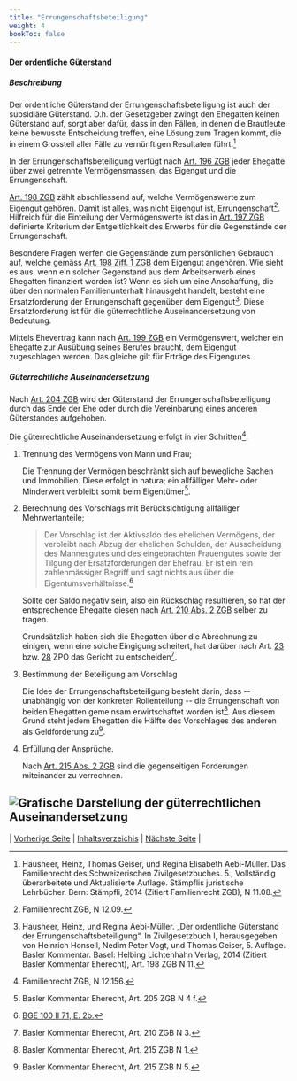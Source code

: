 ```yaml
---
title: "Errungenschaftsbeteiligung"
weight: 4
bookToc: false
---
```


#### Der ordentliche Güterstand

##### Beschreibung

Der ordentliche Güterstand der Errungenschaftsbeteiligung ist auch der
subsidiäre Güterstand. D.h. der Gesetzgeber zwingt den Ehegatten keinen
Güterstand auf, sorgt aber dafür, dass in den Fällen, in denen die
Brautleute keine bewusste Entscheidung treffen, eine Lösung zum Tragen
kommt, die in einem Grossteil aller Fälle zu vernünftigen Resultaten
führt.[^1]

In der Errungenschaftsbeteiligung verfügt nach [Art. 196
ZGB](https://www.fedlex.admin.ch/eli/cc/24/233_245_233/de#art_196) jeder
Ehegatte über zwei getrennte Vermögensmassen, das Eigengut und die Errungenschaft.

[Art. 198 ZGB](https://www.fedlex.admin.ch/eli/cc/24/233_245_233/de#art_198) zählt abschliessend auf, welche Vermögenswerte zum
Eigengut gehören. Damit ist alles, was nicht Eigengut ist,
Errungenschaft[^2]. Hilfreich für die Einteilung der Vermögenswerte ist das
in [Art. 197 ZGB](https://www.fedlex.admin.ch/eli/cc/24/233_245_233/de#art_197) definierte Kriterium der Entgeltlichkeit des Erwerbs für die
Gegenstände der Errungenschaft.

Besondere Fragen werfen die Gegenstände zum persönlichen Gebrauch auf,
welche gemäss [Art. 198 Ziff. 1 ZGB](https://www.fedlex.admin.ch/eli/cc/24/233_245_233/de#art_198) dem Eigengut angehören. Wie sieht
es aus, wenn ein solcher Gegenstand aus dem Arbeitserwerb eines
Ehegatten finanziert worden ist? Wenn es sich um eine Anschaffung, die
über den normalen Familienunterhalt hinausgeht handelt, besteht eine
Ersatzforderung der Errungenschaft gegenüber dem Eigengut[^3]. Diese Ersatzforderung ist für die güterrechtliche
Auseinandersetzung von Bedeutung.

Mittels Ehevertrag kann nach [Art. 199 ZGB](https://www.fedlex.admin.ch/eli/cc/24/233_245_233/de#art_199) ein Vermögenswert, welcher
ein Ehegatte zur Ausübung seines Berufes braucht, dem Eigengut
zugeschlagen werden. Das gleiche gilt für Erträge des Eigengutes.

##### Güterrechtliche Auseinandersetzung
Nach [Art. 204 ZGB](https://www.fedlex.admin.ch/eli/cc/24/233_245_233/de#art_204) wird der Güterstand der Errungenschaftsbeteiligung
durch das Ende der Ehe oder durch die Vereinbarung eines anderen
Güterstandes aufgehoben.

Die güterrechtliche Auseinandersetzung erfolgt in vier Schritten[^4]:


1. Trennung des Vermögens von Mann und Frau;

   Die Trennung der Vermögen beschränkt sich auf bewegliche Sachen und
   Immobilien. Diese erfolgt in natura; ein allfälliger Mehr- oder
   Minderwert verbleibt somit beim Eigentümer[^10].

2. Berechnung des Vorschlags mit Berücksichtigung allfälliger
   Mehrwertanteile;

   > Der Vorschlag ist der Aktivsaldo des ehelichen Vermögens, der
   > verbleibt nach Abzug der ehelichen Schulden, der Ausscheidung des
   > Mannesgutes und des eingebrachten Frauengutes sowie der Tilgung der
   > Ersatzforderungen der Ehefrau. Er ist ein rein zahlenmässiger
   > Begriff und sagt nichts aus über die Eigentumsverhältnisse.[^BGE]

    Sollte der Saldo negativ sein, also ein Rückschlag resultieren, so
    hat der entsprechende Ehegatte diesen nach [Art. 210 Abs. 2 ZGB](https://www.fedlex.admin.ch/eli/cc/24/233_245_233/de#art_210) selber zu tragen.

    Grundsätzlich haben sich die Ehegatten über die Abrechnung zu
    einigen, wenn eine solche Eingigung scheitert, hat darüber nach Art.
    [23](https://www.fedlex.admin.ch/eli/cc/2010/262/de#art_23) bzw.
    [28](https://www.fedlex.admin.ch/eli/cc/2010/262/de#art_28) ZPO das
    Gericht zu entscheiden[^5].

3. Bestimmung der Beteiligung am Vorschlag 

   Die Idee der Errungenschaftsbeteiligung besteht darin, dass --
   unabhängig von der konkreten Rollenteilung -- die Errungenschaft von
   beiden Ehegatten gemeinsam erwirtschaftet worden ist[^6]. Aus diesem
   Grund steht jedem Ehegatten die Hälfte des Vorschlages des anderen als
   Geldforderung zu[^7].

4. Erfüllung der Ansprüche.

   Nach [Art. 215 Abs. 2
   ZGB](https://www.fedlex.admin.ch/eli/cc/24/233_245_233/de#art_215)
   sind die gegenseitigen Forderungen miteinander zu verrechnen.

![Grafische Darstellung der güterrechtlichen
Auseinandersetzung](/errungenschaftsbeteiligung.svg)
---

| [Vorherige Seite](../eheliche_gemeinschaft) |
[Inhaltsverzeichis](../../index) | [Nächste Seite](guetergemeinschaft) |


[^1]: Hausheer, Heinz, Thomas Geiser, und Regina Elisabeth Aebi-Müller.
    Das Familienrecht des Schweizerischen Zivilgesetzbuches. 5.,
    Vollständig überarbeitete und Aktualisierte Auflage. Stämpflis
    juristische Lehrbücher. Bern: Stämpfli, 2014 (Zitiert Familienrecht ZGB), N 11.08.

[^2]: Familienrecht ZGB, N 12.09.

[^3]: Hausheer, Heinz, und Regina Aebi-Müller. „Der ordentliche
    Güterstand der Errungenschaftsbeteiligung“. In Zivilgesetzbuch I,
    herausgegeben von Heinrich Honsell, Nedim Peter Vogt, und Thomas
    Geiser, 5. Auflage. Basler Kommentar. Basel: Helbing Lichtenhahn
    Verlag, 2014 (Zitiert Basler Kommentar Eherecht), Art. 198 ZGB N 11.

[^4]: Familienrecht ZGB, N 12.156.

[^5]: Basler Kommentar Eherecht, Art. 210 ZGB N 3.

[^6]: Basler Kommentar Eherecht, Art.  215 ZGB N 1.

[^7]: Basler Kommentar Eherecht, Art.  215 ZGB N 5.

[^10]: Basler Kommentar Eherecht, Art. 205 ZGB N 4 f.

[^BGE]: [BGE 100 II 71, E. 2b.](https://www.bger.ch/ext/eurospider/live/de/php/clir/http/index.php?highlight_docid=atf%3A%2F%2F100-II-71%3Ade&lang=de&zoom=&type=show_document#:~:text=b\)-,Der%20Vorschlag%20ist%20den,Frau%20am%20ehelichen%20Vorschlag.,-c\)%20In%20der)